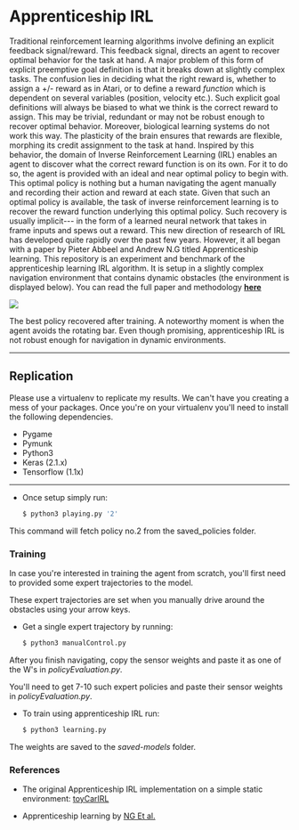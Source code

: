 # Apprenticeship IRL

Traditional reinforcement learning algorithms involve defining an explicit feedback signal/reward. This feedback signal, directs an agent to recover optimal behavior for the task at hand. A major problem of this form of explicit preemptive goal definition is that it breaks down at slightly complex tasks. The confusion lies in deciding what the right reward is, whether to assign a +/- reward as in Atari, or to define a reward _function_ which is dependent on several variables (position, velocity etc.). Such explicit goal definitions will always be biased to what we think is the correct reward to assign. This may be trivial, redundant or may not be robust enough to recover optimal behavior. Moreover, biological learning systems do not work this way. The plasticity of the brain ensures that rewards are flexible, morphing its credit assignment to the task at hand. Inspired by this behavior, the domain of Inverse Reinforcement Learning (IRL) enables an agent to discover what the correct reward function is on its own. For it to do so, the agent is provided with an ideal and near optimal policy to begin with. This optimal policy is nothing but a human navigating the agent manually and recording their action and reward at each state. Given that such an optimal policy is available, the task of inverse reinforcement learning is to recover the reward function underlying this optimal policy. Such recovery is usually implicit--- in the form of a learned neural network that takes in frame inputs and spews out a reward. This new direction of research of IRL has developed quite rapidly over the past few years. However, it all began with a paper by Pieter Abbeel and Andrew N.G titled Apprenticeship learning. This repository is an experiment and benchmark of the apprenticeship learning IRL algorithm. It is setup in a slightly complex navigation environment that contains dynamic obstacles (the environment is displayed below). You can read the full paper and methodology **[here](https://ai.stanford.edu/~ang/papers/icml04-apprentice.pdf)** 


![](media/output.gif)

The best policy recovered after training. A noteworthy moment is when the agent avoids the rotating bar. Even though promising, apprenticeship IRL is not robust enough for navigation in dynamic environments.


---
## Replication

Please use a virtualenv to replicate my results. We can't have you creating a mess of your packages. Once you're on your virtualenv you'll need to install the following dependencies. 

* Pygame
* Pymunk
* Python3
* Keras (2.1.x)
* Tensorflow (1.1x)

---

- Once setup simply run:
    ```bash
    $ python3 playing.py '2'
    ```

This command will fetch policy no.2 from the saved_policies folder.


### Training

In case you're interested in training the agent from scratch, you'll first need to provided some expert trajectories to the model. 

These expert trajectories are set when you manually drive around the obstacles using your arrow keys.

- Get a single expert trajectory by running:
    ```bash
    $ python3 manualControl.py
    ```
After you finish navigating, copy the sensor weights and paste it as one of the W's in *policyEvaluation.py*.

You'll need to get 7-10 such expert policies and paste their sensor weights in *policyEvaluation.py*.

- To train using apprenticeship IRL run:
    ```bash
    $ python3 learning.py
    ```
    
The weights are saved to the *saved-models* folder.


### References


* The original Apprenticeship IRL implementation on a simple static environment: [toyCarIRL](https://github.com/jangirrishabh/toyCarIRL)

* Apprenticeship learning by [NG Et al.](https://ai.stanford.edu/~ang/papers/icml04-apprentice.pdf)

